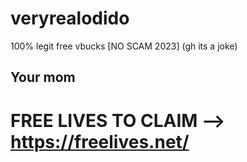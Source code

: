 # veryrealodido
100% legit free vbucks [NO SCAM 2023]    (gh its a joke)

## Your mom

# FREE LIVES TO CLAIM --> https://freelives.net/
